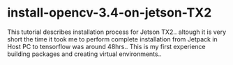 # install-opencv-3.4-on-jetson-TX2
This tutorial describes installation process for Jetson TX2.. altough it is very short the time it took me to perform complete installation from Jetpack in Host PC to tensorflow was around 48hrs.. This is my first experience building packages and creating virtual environments.. 
